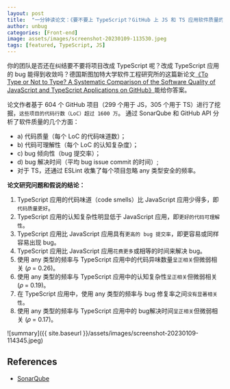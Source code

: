 ```yaml
---
layout: post
title:  "一分钟读论文：《要不要上 TypeScript？GitHub 上 JS 和 TS 应用软件质量的系统比较》"
author: unbug
categories: [Front-end]
image: assets/images/screenshot-20230109-113530.jpeg
tags: [featured, TypeScript, JS]
---
```

你的团队是否还在纠结要不要将项目改成 TypeScript 呢？改成 TypeScript 应用的 bug 能得到收敛吗？德国斯图加特大学软件工程研究所的这篇新论文[《To Type or Not to Type? A Systematic Comparison of the Software Quality of JavaScript and TypeScript Applications on GitHub》][paper1-url]能给你答案。

论文作者基于 604 个 GitHub 项目（299 个用于 JS，305 个用于 TS）进行了挖掘，`这些项目的代码行数（LoC）超过 1600 万`。 通过 SonarQube 和 GitHub API 分析了软件质量的几个方面：
- a) 代码质量（每个 LoC 的代码味道数）；
- b) 代码可理解性（每个 LoC 的认知复杂度）；
- c) bug 倾向性（bug 提交率）；
- d) bug 解决时间（平均 bug issue commit 的时间）;
- 对于 TS，还通过 ESLint 收集了每个项目忽略 any 类型安全的频率。

**论文研究问题和假说的结论：**
1. TypeScript 应用的代码味道（code smells）比 JavaScript 应用少得多，即`代码质量更好`。
2. TypeScript 应用的认知复杂性明显低于 JavaScript 应用，即`更好的代码可理解性`。
3. TypeScript 应用比 JavaScript 应用具有`更高的 bug 提交率`，即更容易或同样容易出现 bug。
4. TypeScript 应用比 JavaScript 应用`花费更多`或相等的时间来解决 bug。
5. 使用 any 类型的频率与 TypeScript 应用中的代码异味数量`呈正相关`但微弱相关 (𝜌 = 0.26)。
6. 使用 any 类型的频率与 TypeScript 应用中的认知复杂性`呈正相关`但微弱相关 (𝜌 = 0.19)。
7. 在 TypeScript 应用中，使用 any 类型的频率与 bug 修复率之间`没有显著相关性`。
8. 使用 any 类型的频率与 TypeScript 应用中的 bug解决时间`呈正相关`但微弱相关 (𝜌 = 0.17)。

![summary]({{ site.baseurl }}/assets/images/screenshot-20230109-114345.jpeg)

## References
- [SonarQube][links-1]


[paper1-url]: https://arxiv.org/pdf/2203.11115.pdf
[links-1]: https://en.wikipedia.org/wiki/SonarQube